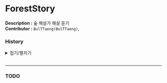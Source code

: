 # ForestStory

**Description :** 숲 해설가 해설 듣기  
**Contributor :** `BulTTaeng(BulTTaeng)`,  

### History

<details>
<summary>접기/펼치기</summary><br>

`2022.08.30`  
- Init
- 기본적인 firebase 연동
- 로그아웃 수정
- SignUp

`2022.08.31`  
- Login
- 음악 플레이어(MediaStore)

`2022.09.01`  
- Logout
- Exoplayer

`2022.09.02`  
- PendingIntent
- PlayerNotificationManager

`2022.09.05`  
- 한개만 선택 되는 recyclerView 추가
- 해설 파일 불러오는 코드 추가
- 여러개의 음원 play 추가

`2022.09.06`  
- 지정한 음악 play 및 notification bar , detail page 정보 update
- 뒤로가기로 Exoplayer release

`2022.09.08`  
- Google Login 구현 
- 로그아웃 구현

`2022.09.13`  
- Setting Page recyclerview 구현
- 산 터치 이벤트 적용
- 거리 순 정렬 추가

`2022.09.14`  
- 회원 탈퇴 추가
- repository Live data -> Flow

`2022.09.15`  
- audioPlayer Fragment UI 수정

`2022.09.19`  
- 숲 해설가 페이지 추가
- 숲 해설가 data load
- lifecycle 문제 해결

`2022.09.20`  
- 숲 해설가 프로파일 페이지 추가
- 숲 해설가 프로파일 페이지에서 audioActivity 라우팅 추가
- 숲 해설가의 audio 파일, mountain 만 불러오는 로직 추가(mountain , audio ViewModel)

`2022.09.21`  
- LiveData + Observe -> EventFlow + emit + collect
- commentatorReservationPage 구현

`2022.09.22`  
- 검색 기능 이름 -> hashTag
- popupMenu 추가

`2022.09.23`  
- 해설가 검색 페이지 구현
- hashTag show

`2022.09.26`  
- 숲 해설가 예약페이지 캘린더 구현
- 산 고르기 구현

`2022.09.27`  
- firebase 동기화 제대로 수정

`2022.09.28`  
- 프로필 변경 추가
- 회전에 각 페이지가 대응할 수 있도록 수정

`2022.09.30`  
- 스켈레톤 로딩 화면 추가

`2022.10.06`  
- google analysis 연동
- firebase bom 버전 업데이트

`2022.10.18`  
- 산 및 숲 페이지 구조 , db 구조 수정

`2022.10.19`  
- Firebase DynamicLink handle 코드 추가

`2022.10.20`  
- Detail page , audio play page 수정

`2022.10.21`  
- AnimationX로 animation추가
- db 구조 수정
- Detail Page UI 및 DetailPageLocation data class 수정

`2022.10.24`  
- Reservation page 프로그램 고르기 update
- Reservation , search page UI 수정

`2022.10.25`  
- ProfilePage 추가
- 기존 로직 수정(개별적 오디오 -> 프로그램)
- db field 수정

`2022.11.04`  
- HashTage수정 text Field 추가
- 숲 해설가, 사용자에 따른 프로필 page view 변경

`2022.11.07`  
- 로그인 과정 Figma version으로 업데이트
- MakeProfile 추가
- Login에서 OCP를 위한 interface 추가

`2022.11.08`  
- Profile 페이지에서 Edit page 작성
- mapper Model안으로 위치 변경
- follow page 추가
- 인증 페이지 추가

`2022.11.09`  
- Mountain 추가 페이지 , Program 추가 페이지 구현 완료
- setting viewModel에서 이름 가져오는 method 추가

`2022.11.10`  
- Audio 추가페이지 구현 완료
- Audio Edit 페이지 구현 완료

`2022.11.15`  
- Edit Page에 Audio 삭제, 수정 추가 (ItemTouchHelper)
- Commentator Verify 로직 추가

`2022.11.21`  
- 두개의 ItemTouchHelper.SimpleCallback을 SwipeHelper로 통합

`2022.11.23`  
- startAcitivyForResult를 callback으로 수정
- ChangeProfile에서 User와 Commentator 구분



</details><br>  

--- 

### TODO